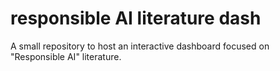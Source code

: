 # responsible AI literature dash
A small repository to host an interactive dashboard focused on "Responsible AI" literature.
